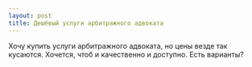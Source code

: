 ```yaml
---
layout: post 
title: Дешёвый услуги арбитражного адвоката 
--- 
```

Хочу купить услуги арбитражного адвоката, но цены везде так кусаются. Хочется, чтоб и качественно и доступно. Есть варианты?